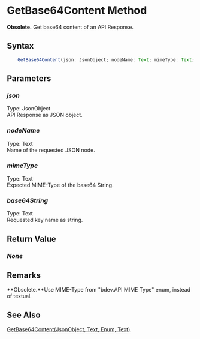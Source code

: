 # GetBase64Content Method
**Obsolete.** Get base64 content of an API Response.

## Syntax
```javascript
	GetBase64Content(json: JsonObject; nodeName: Text; mimeType: Text; var base64String: Text)
```

## Parameters
### *json*
Type: JsonObject<br/>
API Response as JSON object.
### *nodeName*
Type: Text<br/>
Name of the requested JSON node.
### *mimeType*
Type: Text<br/>
Expected MIME-Type of the base64 String.
### *base64String*
Type: Text<br/>
Requested key name as string.

## Return Value
### *None*

## Remarks
**Obsolete.**Use MIME-Type from "bdev.API MIME Type" enum, instead of textual.

## See Also
[GetBase64Content(JsonObject, Text, Enum, Text)](./GetBase64Content2.md)<br />
